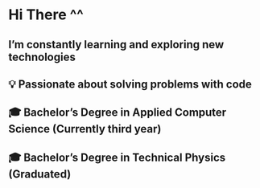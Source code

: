 # Hi There ^^
## I’m constantly learning and exploring new technologies

## 💡 Passionate about solving problems with code

## 🎓 Bachelor’s Degree in Applied Computer Science (Currently third year)
## 🎓 Bachelor’s Degree in Technical Physics (Graduated)

